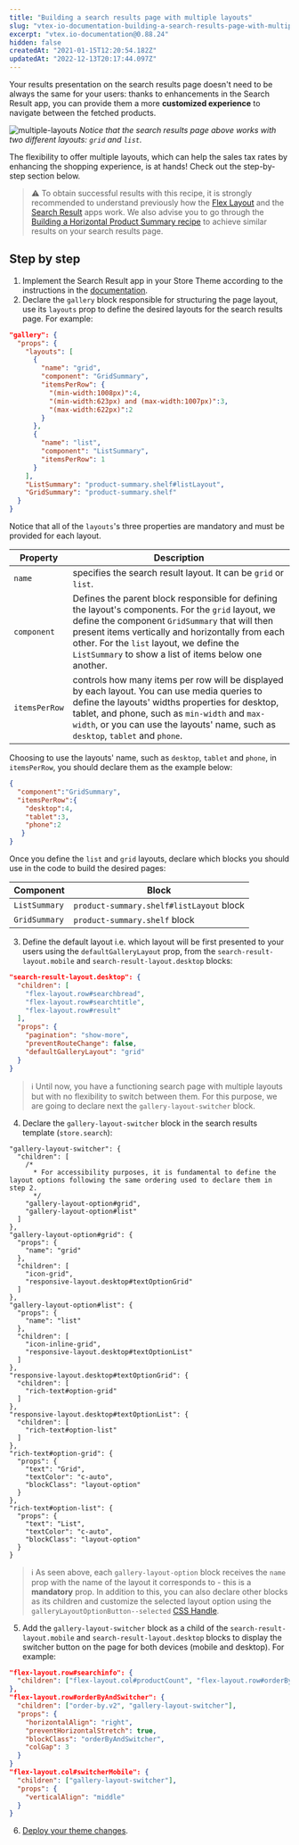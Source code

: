```yaml
---
title: "Building a search results page with multiple layouts"
slug: "vtex-io-documentation-building-a-search-results-page-with-multiple-layouts"
excerpt: "vtex.io-documentation@0.88.24"
hidden: false
createdAt: "2021-01-15T12:20:54.182Z"
updatedAt: "2022-12-13T20:17:44.097Z"
---
```


Your results presentation on the search results page doesn't need to be always the same for your users: thanks to enhancements in the Search Result app, you can provide them a more **customized experience** to navigate between the fetched products.

![multiple-layouts](https://cdn.jsdelivr.net/gh/vtexdocs/dev-portal-content@main/images/vtex-io-documentation-building-a-search-results-page-with-multiple-layouts-0.png)
*Notice that the search results page above works with two different layouts: `grid` and `list`.*

The flexibility to offer multiple layouts, which can help the sales tax rates by enhancing the shopping experience, is at hands! Check out the step-by-step section below.

> ⚠️ To obtain successful results with this recipe, it is strongly recommended to understand previously how the [Flex Layout](https://developers.vtex.com/vtex-developer-docs/docs/vtex-flex-layout) and the [Search Result](https://developers.vtex.com/vtex-developer-docs/docs/vtex-search-result) apps work. We also advise you to go through the [Building a Horizontal Product Summary recipe](https://developers.vtex.com/vtex-developer-docs/docs/vtex-io-documentation-building-a-horizontal-product-summary) to achieve similar results on your search results page.

## Step by step

1. Implement the Search Result app in your Store Theme according to the instructions in the [documentation](https://developers.vtex.com/vtex-developer-docs/docs/vtex-search-result/).
2. Declare the `gallery` block responsible for structuring the page layout, use its `layouts` prop to define the desired layouts for the search results page. For example:

```json
"gallery": {
  "props": {
    "layouts": [
      {
        "name": "grid",
        "component": "GridSummary",
        "itemsPerRow": {
          "(min-width:1008px)":4,
          "(min-width:623px) and (max-width:1007px)":3,
          "(max-width:622px)":2
        }
      },
      {
        "name": "list",
        "component": "ListSummary",
        "itemsPerRow": 1
      }
    ],
    "ListSummary": "product-summary.shelf#listLayout",
    "GridSummary": "product-summary.shelf"
  }
}
```

Notice that all of the `layouts`'s three properties are mandatory and must be provided for each layout.

| Property      | Description                                                                                                                                                                                                                                                                                                     |
| ------------- | --------------------------------------------------------------------------------------------------------------------------------------------------------------------------------------------------------------------------------------------------------------------------------------------------------------- |
| `name`        | specifies the search result layout. It can be `grid` or `list`.                                                                                                                                                                                                                                                 |
| `component`   | Defines the parent block responsible for defining the layout's components. For the `grid` layout, we define the component `GridSummary` that will then present items vertically and horizontally from each other. For the `list` layout, we define the `ListSummary` to show a list of items below one another. |
| `itemsPerRow` | controls how many items per row will be displayed by each layout. You can use media queries to define the layouts' widths properties for desktop, tablet, and phone, such as `min-width` and `max-width`, or you can use the layouts' name, such as `desktop`, `tablet` and `phone`.                            |

Choosing to use the layouts' name, such as `desktop`, `tablet` and `phone`, in `itemsPerRow`, you should declare them as the example below:

```json
{
  "component":"GridSummary",
  "itemsPerRow":{
    "desktop":4,
    "tablet":3,
    "phone":2
   }
}
```

Once you define the `list` and `grid` layouts, declare which blocks you should use in the code to build the desired pages:

| Component     | Block                                    |
| ------------- | ---------------------------------------- |
| `ListSummary` | `product-summary.shelf#listLayout` block |
| `GridSummary` | `product-summary.shelf` block            |

3. Define the default layout i.e. which layout will be first presented to your users using the `defaultGalleryLayout` prop, from the `search-result-layout.mobile` and `search-result-layout.desktop` blocks:

```json
"search-result-layout.desktop": {
  "children": [
    "flex-layout.row#searchbread",
    "flex-layout.row#searchtitle",
    "flex-layout.row#result"
  ],
  "props": {
    "pagination": "show-more",
    "preventRouteChange": false,
    "defaultGalleryLayout": "grid"
  }
}
```

> ℹ️ Until now, you have a functioning search page with multiple layouts but with no flexibility to switch between them. For this purpose, we are going to declare next the `gallery-layout-switcher` block.

4. Declare the `gallery-layout-switcher` block in the search results template (`store.search`):

```jsonc
"gallery-layout-switcher": {
  "children": [
    /*
      * For accessibility purposes, it is fundamental to define the layout options following the same ordering used to declare them in step 2.
      */
    "gallery-layout-option#grid",
    "gallery-layout-option#list"
  ]
},
"gallery-layout-option#grid": {
  "props": {
    "name": "grid"
  },
  "children": [
    "icon-grid",
    "responsive-layout.desktop#textOptionGrid"
  ]
},
"gallery-layout-option#list": {
  "props": {
    "name": "list"
  },
  "children": [
    "icon-inline-grid",
    "responsive-layout.desktop#textOptionList"
  ]
},
"responsive-layout.desktop#textOptionGrid": {
  "children": [
    "rich-text#option-grid"
  ]
},
"responsive-layout.desktop#textOptionList": {
  "children": [
    "rich-text#option-list"
  ]
},
"rich-text#option-grid": {
  "props": {
    "text": "Grid",
    "textColor": "c-auto",
    "blockClass": "layout-option"
  }
},
"rich-text#option-list": {
  "props": {
    "text": "List",
    "textColor": "c-auto",
    "blockClass": "layout-option"
  }
}
```

> ℹ️ As seen above, each `gallery-layout-option` block receives the `name` prop with the name of the layout it corresponds to - this is a **mandatory** prop. In addition to this, you can also declare other blocks as its children and customize the selected layout option using the `galleryLayoutOptionButton--selected` [CSS Handle](https://developers.vtex.com/vtex-developer-docs/docs/vtex-io-documentation-using-css-handles-for-store-customization/).

5. Add the `gallery-layout-switcher` block as a child of the `search-result-layout.mobile` and `search-result-layout.desktop` blocks to display the switcher button on the page for both devices (mobile and desktop). For example:

```json
"flex-layout.row#searchinfo": {
  "children": ["flex-layout.col#productCount", "flex-layout.row#orderByAndSwitcher"]
},
"flex-layout.row#orderByAndSwitcher": {
  "children": ["order-by.v2", "gallery-layout-switcher"],
  "props": {
    "horizontalAlign": "right",
    "preventHorizontalStretch": true,
    "blockClass": "orderByAndSwitcher",
    "colGap": 3
  }
}
"flex-layout.col#switcherMobile": {
  "children": ["gallery-layout-switcher"],
  "props": {
    "verticalAlign": "middle"
  }
}
```

6. [Deploy your theme changes](https://developers.vtex.com/vtex-developer-docs/docs/vtex-io-documentation-making-your-theme-content-public).
